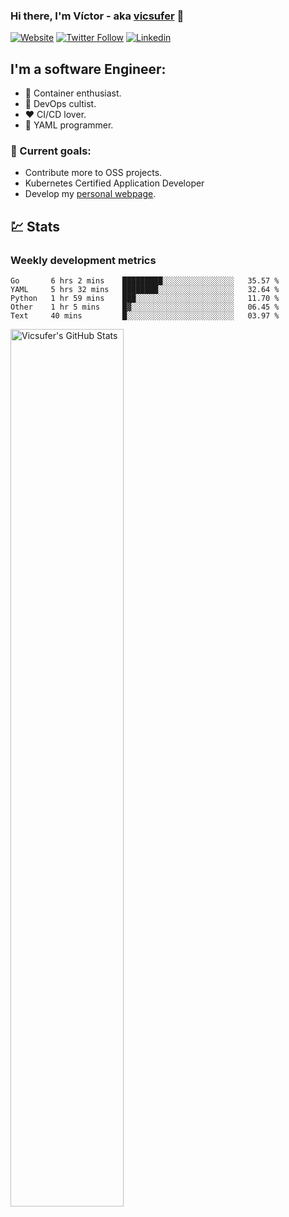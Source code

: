 ### Hi there, I'm Víctor - aka [vicsufer][website] 👋

[![Website](https://img.shields.io/website?label=vicsufer.dev&style=for-the-badge&url=https%3A%2F%2Fvicsufer.dev)](https://vicsufer.dev)
[![Twitter Follow](https://img.shields.io/twitter/follow/vicsufer?color=1DA1F2&logo=twitter&style=for-the-badge)](https://twitter.com/intent/follow?original_referer=https%3A%2F%2Fgithub.com%2Fvicsufer&screen_name=vicsufer)
[![Linkedin](https://img.shields.io/badge/linkedin-%230077B5.svg?&style=for-the-badge&logo=linkedin&logoColor=white)](https://linkedin.com/in/vicsufer)

  
## I'm a software Engineer:
- :whale: Container enthusiast.
- :memo: DevOps cultist.
- :heart: CI/CD lover.
- :clown_face: YAML programmer.

### :dart: Current goals:
- Contribute more to OSS projects.
- Kubernetes Certified Application Developer
- Develop my [personal webpage][website].

## :chart: Stats
### Weekly development metrics 
<!--START_SECTION:waka-->
```text
Go       6 hrs 2 mins    █████████░░░░░░░░░░░░░░░░   35.57 % 
YAML     5 hrs 32 mins   ████████░░░░░░░░░░░░░░░░░   32.64 % 
Python   1 hr 59 mins    ███░░░░░░░░░░░░░░░░░░░░░░   11.70 % 
Other    1 hr 5 mins     █▓░░░░░░░░░░░░░░░░░░░░░░░   06.45 % 
Text     40 mins         █░░░░░░░░░░░░░░░░░░░░░░░░   03.97 % 
```
<!--END_SECTION:waka-->

<img width="60%" align="left" alt="Vicsufer's GitHub Stats" src="https://github-readme-stats.codestackr.vercel.app/api?username=vicsufer&show_icons=true&hide_border=true" />




[website]: https://vicsufer.dev
[twitter]: https://twitter.com/vicsufer
[linkedin]: https://linkedin.com/in/vicsufer
